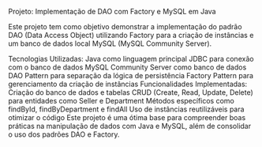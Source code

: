 Projeto: Implementação de DAO com Factory e MySQL em Java

Este projeto tem como objetivo demonstrar a implementação do padrão DAO (Data Access Object) utilizando Factory para a criação de instâncias e um banco de dados local MySQL (MySQL Community Server).

Tecnologias Utilizadas:
Java como linguagem principal
JDBC para conexão com o banco de dados
MySQL Community Server como banco de dados
DAO Pattern para separação da lógica de persistência
Factory Pattern para gerenciamento da criação de instâncias
Funcionalidades Implementadas:
Criação do banco de dados e tabelas
CRUD (Create, Read, Update, Delete) para entidades como Seller e Department
Métodos específicos como findById, findByDepartment e findAll
Uso de instâncias reutilizáveis para otimizar o código
Este projeto é uma ótima base para compreender boas práticas na manipulação de dados com Java e MySQL, além de consolidar o uso dos padrões DAO e Factory.

